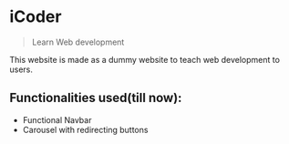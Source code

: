 # iCoder 
>Learn Web development

This website is made as a dummy website to teach web  development to users.

## Functionalities used(till now):
* Functional Navbar
* Carousel with redirecting buttons